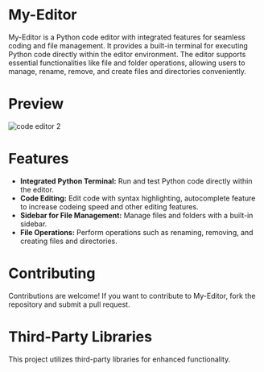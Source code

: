 # My-Editor

My-Editor is a Python code editor with integrated features for seamless coding and file management. It provides a built-in terminal for executing Python code directly within the editor environment. The editor supports essential functionalities like file and folder operations, allowing users to manage, rename, remove, and create files and directories conveniently.

# Preview
![code editor 2](https://github.com/user-attachments/assets/d874c949-4a03-460e-b4aa-cab9fd74a2e6)


# Features
- **Integrated Python Terminal:** Run and test Python code directly within the editor.
- **Code Editing:** Edit code with syntax highlighting, autocomplete feature to increase codeing speed and other editing features.
- **Sidebar for File Management:** Manage files and folders with a built-in sidebar.
- **File Operations:** Perform operations such as renaming, removing, and creating files and directories.


# Contributing
Contributions are welcome! If you want to contribute to My-Editor, fork the repository and submit a pull request.

# Third-Party Libraries
This project utilizes third-party libraries for enhanced functionality.
